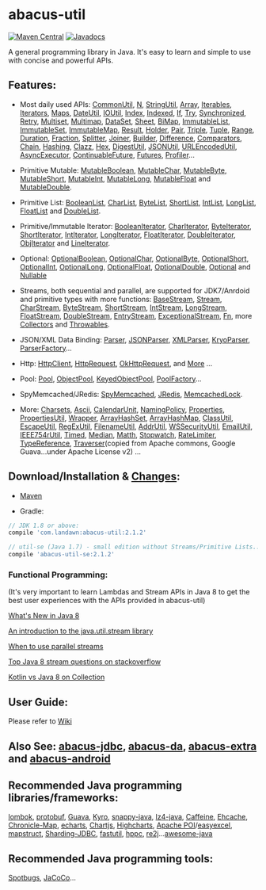 # abacus-util

[![Maven Central](https://img.shields.io/maven-central/v/com.landawn/abacus-util.svg)](https://maven-badges.herokuapp.com/maven-central/com.landawn/abacus-util/)
[![Javadocs](https://www.javadoc.io/badge/com.landawn/abacus-util.svg)](https://www.javadoc.io/doc/com.landawn/abacus-util)

A general programming library in Java. It's easy to learn and simple to use with concise and powerful APIs.

## Features:

* Most daily used APIs: [CommonUtil](https://htmlpreview.github.io/?https://github.com/landawn/abacus-util/master/docs/CommonUtil_view.html), 
[N](https://htmlpreview.github.io/?https://github.com/landawn/abacus-util/master/docs/N_view.html), 
[StringUtil](https://htmlpreview.github.io/?https://github.com/landawn/abacus-util/master/docs/StringUtil_view.html), 
[Array](https://htmlpreview.github.io/?https://github.com/landawn/abacus-util/master/docs/Array_view.html), 
[Iterables](https://htmlpreview.github.io/?https://github.com/landawn/abacus-util/master/docs/Iterables_view.html), 
[Iterators](https://htmlpreview.github.io/?https://github.com/landawn/abacus-util/master/docs/Iterators_view.html), 
[Maps](https://htmlpreview.github.io/?https://github.com/landawn/abacus-util/master/docs/Maps_view.html), 
[DateUtil](https://htmlpreview.github.io/?https://github.com/landawn/abacus-util/master/docs/DateUtil_view.html), 
[IOUtil](https://htmlpreview.github.io/?https://github.com/landawn/abacus-util/master/docs/IOUtil_view.html), 
[Index](https://htmlpreview.github.io/?https://github.com/landawn/abacus-util/master/docs/Index_view.html), 
[Indexed](https://htmlpreview.github.io/?https://github.com/landawn/abacus-util/master/docs/Indexed_view.html), 
[If](https://htmlpreview.github.io/?https://github.com/landawn/abacus-util/master/docs/If_view.html), 
[Try](https://htmlpreview.github.io/?https://github.com/landawn/abacus-util/master/docs/Try_view.html), 
[Synchronized](https://htmlpreview.github.io/?https://github.com/landawn/abacus-util/master/docs/Synchronized_view.html), 
[Retry](https://htmlpreview.github.io/?https://github.com/landawn/abacus-util/master/docs/Retry_view.html), 
[Multiset](https://htmlpreview.github.io/?https://github.com/landawn/abacus-util/master/docs/Multiset_view.html), 
[Multimap](https://htmlpreview.github.io/?https://github.com/landawn/abacus-util/master/docs/Multimap_view.html), 
[DataSet](https://htmlpreview.github.io/?https://github.com/landawn/abacus-util/master/docs/DataSet_view.html), 
[Sheet](https://htmlpreview.github.io/?https://github.com/landawn/abacus-util/master/docs/Sheet_view.html), 
[BiMap](https://htmlpreview.github.io/?https://github.com/landawn/abacus-util/master/docs/BiMap_view.html), 
[ImmutableList](https://htmlpreview.github.io/?https://github.com/landawn/abacus-util/master/docs/ImmutableList_view.html), 
[ImmutableSet](https://htmlpreview.github.io/?https://github.com/landawn/abacus-util/master/docs/ImmutableSet_view.html), 
[ImmutableMap](https://htmlpreview.github.io/?https://github.com/landawn/abacus-util/master/docs/ImmutableMap_view.html), 
[Result](https://htmlpreview.github.io/?https://github.com/landawn/abacus-util/master/docs/Result_view.html), 
[Holder](https://htmlpreview.github.io/?https://github.com/landawn/abacus-util/master/docs/Holder_view.html), 
[Pair](https://htmlpreview.github.io/?https://github.com/landawn/abacus-util/master/docs/Pair_view.html), 
[Triple](https://htmlpreview.github.io/?https://github.com/landawn/abacus-util/master/docs/Triple_view.html), 
[Tuple](https://htmlpreview.github.io/?https://github.com/landawn/abacus-util/master/docs/Tuple_view.html), 
[Range](https://htmlpreview.github.io/?https://github.com/landawn/abacus-util/master/docs/Range_view.html), 
[Duration](https://htmlpreview.github.io/?https://github.com/landawn/abacus-util/master/docs/Duration_view.html), 
[Fraction](https://htmlpreview.github.io/?https://github.com/landawn/abacus-util/master/docs/Fraction_view.html), 
[Splitter](https://htmlpreview.github.io/?https://github.com/landawn/abacus-util/master/docs/Splitter_view.html), 
[Joiner](https://htmlpreview.github.io/?https://github.com/landawn/abacus-util/master/docs/Joiner_view.html), 
[Builder](https://htmlpreview.github.io/?https://github.com/landawn/abacus-util/master/docs/Builder_view.html), 
[Difference](https://htmlpreview.github.io/?https://github.com/landawn/abacus-util/master/docs/Difference_view.html), 
[Comparators](https://htmlpreview.github.io/?https://github.com/landawn/abacus-util/master/docs/Comparators_view.html), 
[Chain](https://htmlpreview.github.io/?https://github.com/landawn/abacus-util/master/docs/Chain_view.html), 
[Hashing](https://htmlpreview.github.io/?https://github.com/landawn/abacus-util/master/docs/Hashing_view.html), 
[Clazz](https://htmlpreview.github.io/?https://github.com/landawn/abacus-util/master/docs/Clazz_view.html), 
[Hex](https://htmlpreview.github.io/?https://github.com/landawn/abacus-util/master/docs/Hex_view.html), 
[DigestUtil](https://htmlpreview.github.io/?https://github.com/landawn/abacus-util/master/docs/DigestUtil_view.html), 
[JSONUtil](https://htmlpreview.github.io/?https://github.com/landawn/abacus-util/master/docs/JSONUtil_view.html), 
[URLEncodedUtil](https://htmlpreview.github.io/?https://github.com/landawn/abacus-util/master/docs/URLEncodedUtil_view.html), 
[AsyncExecutor](https://htmlpreview.github.io/?https://github.com/landawn/abacus-util/master/docs/AsyncExecutor_view.html), 
[ContinuableFuture](https://htmlpreview.github.io/?https://github.com/landawn/abacus-util/master/docs/ContinuableFuture_view.html), 
[Futures](https://htmlpreview.github.io/?https://github.com/landawn/abacus-util/master/docs/Futures_view.html), 
[Profiler](https://htmlpreview.github.io/?https://github.com/landawn/abacus-util/master/docs/Profiler_view.html)...

* Primitive Mutable: 
[MutableBoolean](https://htmlpreview.github.io/?https://github.com/landawn/abacus-util/master/docs/MutableBoolean_view.html), 
[MutableChar](https://htmlpreview.github.io/?https://github.com/landawn/abacus-util/master/docs/MutableChar_view.html), 
[MutableByte](https://htmlpreview.github.io/?https://github.com/landawn/abacus-util/master/docs/MutableByte_view.html), 
[MutableShort](https://htmlpreview.github.io/?https://github.com/landawn/abacus-util/master/docs/MutableShort_view.html), 
[MutableInt](https://htmlpreview.github.io/?https://github.com/landawn/abacus-util/master/docs/MutableInt_view.html), 
[MutableLong](https://htmlpreview.github.io/?https://github.com/landawn/abacus-util/master/docs/MutableLong_view.html), 
[MutableFloat](https://htmlpreview.github.io/?https://github.com/landawn/abacus-util/master/docs/MutableFloat_view.html) and 
[MutableDouble](https://htmlpreview.github.io/?https://github.com/landawn/abacus-util/master/docs/MutableDouble_view.html).

* Primitive List: 
[BooleanList](https://htmlpreview.github.io/?https://github.com/landawn/abacus-util/master/docs/BooleanList_view.html), 
[CharList](https://htmlpreview.github.io/?https://github.com/landawn/abacus-util/master/docs/CharList_view.html), 
[ByteList](https://htmlpreview.github.io/?https://github.com/landawn/abacus-util/master/docs/ByteList_view.html), 
[ShortList](https://htmlpreview.github.io/?https://github.com/landawn/abacus-util/master/docs/ShortList_view.html), 
[IntList](https://htmlpreview.github.io/?https://github.com/landawn/abacus-util/master/docs/IntList_view.html), 
[LongList](https://htmlpreview.github.io/?https://github.com/landawn/abacus-util/master/docs/LongList_view.html), 
[FloatList](https://htmlpreview.github.io/?https://github.com/landawn/abacus-util/master/docs/FloatList_view.html) and
[DoubleList](https://htmlpreview.github.io/?https://github.com/landawn/abacus-util/master/docs/DoubleList_view.html).

* Primitive/Immutable Iterator: 
[BooleanIterator](https://htmlpreview.github.io/?https://github.com/landawn/abacus-util/master/docs/BooleanIterator_view.html), 
[CharIterator](https://htmlpreview.github.io/?https://github.com/landawn/abacus-util/master/docs/CharIterator_view.html), 
[ByteIterator](https://htmlpreview.github.io/?https://github.com/landawn/abacus-util/master/docs/ByteIterator_view.html), 
[ShortIterator](https://htmlpreview.github.io/?https://github.com/landawn/abacus-util/master/docs/ShortIterator_view.html), 
[IntIterator](https://htmlpreview.github.io/?https://github.com/landawn/abacus-util/master/docs/IntIterator_view.html), 
[LongIterator](https://htmlpreview.github.io/?https://github.com/landawn/abacus-util/master/docs/LongIterator_view.html), 
[FloatIterator](https://htmlpreview.github.io/?https://github.com/landawn/abacus-util/master/docs/FloatIterator_view.html), 
[DoubleIterator](https://htmlpreview.github.io/?https://github.com/landawn/abacus-util/master/docs/DoubleIterator_view.html),
[ObjIterator](https://htmlpreview.github.io/?https://github.com/landawn/abacus-util/master/docs/ObjIterator_view.html) and 
[LineIterator](https://htmlpreview.github.io/?https://github.com/landawn/abacus-util/master/docs/LineIterator_view.html). 

* Optional: 
[OptionalBoolean](https://htmlpreview.github.io/?https://github.com/landawn/abacus-util/master/docs/OptionalBoolean_view.html), 
[OptionalChar](https://htmlpreview.github.io/?https://github.com/landawn/abacus-util/master/docs/OptionalChar_view.html), 
[OptionalByte](https://htmlpreview.github.io/?https://github.com/landawn/abacus-util/master/docs/OptionalByte_view.html), 
[OptionalShort](https://htmlpreview.github.io/?https://github.com/landawn/abacus-util/master/docs/OptionalShort_view.html), 
[OptionalInt](https://htmlpreview.github.io/?https://github.com/landawn/abacus-util/master/docs/OptionalInt_view.html), 
[OptionalLong](https://htmlpreview.github.io/?https://github.com/landawn/abacus-util/master/docs/OptionalLong_view.html), 
[OptionalFloat](https://htmlpreview.github.io/?https://github.com/landawn/abacus-util/master/docs/OptionalFloat_view.html), 
[OptionalDouble](https://htmlpreview.github.io/?https://github.com/landawn/abacus-util/master/docs/OptionalDouble_view.html), 
[Optional](https://htmlpreview.github.io/?https://github.com/landawn/abacus-util/master/docs/Optional_view.html) and 
[Nullable](https://htmlpreview.github.io/?https://github.com/landawn/abacus-util/master/docs/Nullable_view.html)

* Streams, both sequential and parallel, are supported for JDK7/Anrdoid and primitive types with more functions: 
[BaseStream](https://htmlpreview.github.io/?https://github.com/landawn/abacus-util/master/docs/BaseStream_view.html), 
[Stream](https://htmlpreview.github.io/?https://github.com/landawn/abacus-util/master/docs/Stream_view.html), 
[CharStream](https://htmlpreview.github.io/?https://github.com/landawn/abacus-util/master/docs/CharStream_view.html), 
[ByteStream](https://htmlpreview.github.io/?https://github.com/landawn/abacus-util/master/docs/ByteStream_view.html), 
[ShortStream](https://htmlpreview.github.io/?https://github.com/landawn/abacus-util/master/docs/ShortStream_view.html), 
[IntStream](https://htmlpreview.github.io/?https://github.com/landawn/abacus-util/master/docs/IntStream_view.html), 
[LongStream](https://htmlpreview.github.io/?https://github.com/landawn/abacus-util/master/docs/LongStream_view.html), 
[FloatStream](https://htmlpreview.github.io/?https://github.com/landawn/abacus-util/master/docs/FloatStream_view.html), 
[DoubleStream](https://htmlpreview.github.io/?https://github.com/landawn/abacus-util/master/docs/DoubleStream_view.html), 
[EntryStream](https://htmlpreview.github.io/?https://github.com/landawn/abacus-util/master/docs/EntryStream_view.html), 
[ExceptionalStream](https://htmlpreview.github.io/?https://github.com/landawn/abacus-util/master/docs/ExceptionalStream_view.html), 
[Fn](https://htmlpreview.github.io/?https://github.com/landawn/abacus-util/master/docs/Fn_view.html), 
more [Collectors](https://htmlpreview.github.io/?https://github.com/landawn/abacus-util/master/docs/Collectors_view.html) and 
[Throwables](https://htmlpreview.github.io/?https://github.com/landawn/abacus-util/master/docs/Throwables_view.html).

* JSON/XML Data Binding: 
[Parser](https://htmlpreview.github.io/?https://github.com/landawn/abacus-util/master/docs/Parser_view.html), 
[JSONParser](https://htmlpreview.github.io/?https://github.com/landawn/abacus-util/master/docs/JSONParser_view.html), 
[XMLParser](https://htmlpreview.github.io/?https://github.com/landawn/abacus-util/master/docs/XMLParser_view.html), 
[KryoParser](https://htmlpreview.github.io/?https://github.com/landawn/abacus-util/master/docs/KryoParser_view.html), 
[ParserFactory](https://htmlpreview.github.io/?https://github.com/landawn/abacus-util/master/docs/ParserFactory_view.html)...

* Http:
[HttpClient](https://htmlpreview.github.io/?https://github.com/landawn/abacus-util/master/docs/HttpClient_view.html), 
[HttpRequest](https://htmlpreview.github.io/?https://github.com/landawn/abacus-util/master/docs/HttpRequest_view.html), 
[OkHttpRequest](https://htmlpreview.github.io/?https://github.com/landawn/abacus-util/master/docs/OkHttpRequest_view.html), 
and [More](https://www.javadoc.io/static/com.landawn/abacus-util/2.1.2/com/landawn/abacus/http/package-summary.html) ...

* Pool: 
[Pool](https://htmlpreview.github.io/?https://github.com/landawn/abacus-util/master/docs/Pool_view.html), 
[ObjectPool](https://htmlpreview.github.io/?https://github.com/landawn/abacus-util/master/docs/ObjectPool_view.html), 
[KeyedObjectPool](https://htmlpreview.github.io/?https://github.com/landawn/abacus-util/master/docs/KeyedObjectPool_view.html), 
[PoolFactory](https://htmlpreview.github.io/?https://github.com/landawn/abacus-util/master/docs/PoolFactory_view.html)...

* SpyMemcached/JRedis: 
[SpyMemcached](https://htmlpreview.github.io/?https://github.com/landawn/abacus-util/master/docs/SpyMemcached_view.html),
[JRedis](https://htmlpreview.github.io/?https://github.com/landawn/abacus-util/master/docs/JRedis_view.html), 
[MemcachedLock](https://htmlpreview.github.io/?https://github.com/landawn/abacus-util/master/docs/MemcachedLock_view.html).

* More:
[Charsets](https://static.javadoc.io/com.landawn/abacus-util/2.1.2/com/landawn/abacus/util/Charsets.html),
[Ascii](https://static.javadoc.io/com.landawn/abacus-util/2.1.2/com/landawn/abacus/util/Ascii.html),
[CalendarUnit](https://static.javadoc.io/com.landawn/abacus-util/2.1.2/com/landawn/abacus/util/CalendarUnit.html),
[NamingPolicy](https://static.javadoc.io/com.landawn/abacus-util/2.1.2/com/landawn/abacus/util/NamingPolicy.html), 
[Properties](https://static.javadoc.io/com.landawn/abacus-util/2.1.2/com/landawn/abacus/util/Properties.html),
[PropertiesUtil](https://static.javadoc.io/com.landawn/abacus-util/2.1.2/com/landawn/abacus/util/PropertiesUtil.html),
[Wrapper](https://static.javadoc.io/com.landawn/abacus-util/2.1.2/com/landawn/abacus/util/Wrapper.html),
[ArrayHashSet](https://static.javadoc.io/com.landawn/abacus-util/2.1.2/com/landawn/abacus/util/ArrayHashSet.html),
[ArrayHashMap](https://static.javadoc.io/com.landawn/abacus-util/2.1.2/com/landawn/abacus/util/ArrayHashMap.html),
[ClassUtil](https://static.javadoc.io/com.landawn/abacus-util/2.1.2/com/landawn/abacus/util/ClassUtil.html),
[EscapeUtil](https://static.javadoc.io/com.landawn/abacus-util/2.1.2/com/landawn/abacus/util/EscapeUtil.html),
[RegExUtil](https://static.javadoc.io/com.landawn/abacus-util/2.1.2/com/landawn/abacus/util/RegExUtil.html),
[FilenameUtil](https://static.javadoc.io/com.landawn/abacus-util/2.1.2/com/landawn/abacus/util/FilenameUtil.html),
[AddrUtil](https://static.javadoc.io/com.landawn/abacus-util/2.1.2/com/landawn/abacus/util/AddrUtil.html),
[WSSecurityUtil](https://static.javadoc.io/com.landawn/abacus-util/2.1.2/com/landawn/abacus/util/WSSecurityUtil.html),
[EmailUtil](https://static.javadoc.io/com.landawn/abacus-util/2.1.2/com/landawn/abacus/util/EmailUtil.html),
[IEEE754rUtil](https://static.javadoc.io/com.landawn/abacus-util/2.1.2/com/landawn/abacus/util/IEEE754rUtil.html),
[Timed](https://static.javadoc.io/com.landawn/abacus-util/2.1.2/com/landawn/abacus/util/Timed.html),
[Median](https://static.javadoc.io/com.landawn/abacus-util/2.1.2/com/landawn/abacus/util/Median.html),
[Matth](https://static.javadoc.io/com.landawn/abacus-util/2.1.2/com/landawn/abacus/util/Matth.html),
[Stopwatch](https://static.javadoc.io/com.landawn/abacus-util/2.1.2/com/landawn/abacus/util/Stopwatch.html),
[RateLimiter](https://static.javadoc.io/com.landawn/abacus-util/2.1.2/com/landawn/abacus/util/RateLimiter.html),
[TypeReference](https://static.javadoc.io/com.landawn/abacus-util/2.1.2/com/landawn/abacus/util/TypeReference.html),
[Traverser](https://static.javadoc.io/com.landawn/abacus-util/2.1.2/com/landawn/abacus/guava/Traverser.html)(copied from Apache commons, Google Guava...under Apache License v2) ...


## Download/Installation & [Changes](https://github.com/landawn/abacus-util/blob/master/CHANGES.md):

* [Maven](http://search.maven.org/#search%7Cga%7C1%7Cg%3A%22com.landawn%22)

* Gradle:
```gradle
// JDK 1.8 or above:
compile 'com.landawn:abacus-util:2.1.2' 

// util-se (Java 1.7) - small edition without Streams/Primitive Lists... Mostly it's for abacus-android.
compile 'abacus-util-se:2.1.2'
```


### Functional Programming:
(It's very important to learn Lambdas and Stream APIs in Java 8 to get the best user experiences with the APIs provided in abacus-util)

[What's New in Java 8](https://leanpub.com/whatsnewinjava8/read)

[An introduction to the java.util.stream library](https://www.ibm.com/developerworks/library/j-java-streams-1-brian-goetz/index.html)

[When to use parallel streams](http://gee.cs.oswego.edu/dl/html/StreamParallelGuidance.html)

[Top Java 8 stream questions on stackoverflow](./Top_java_8_stream_questions_so.md)

[Kotlin vs Java 8 on Collection](./Java_Kotlin.md)


## User Guide:
Please refer to [Wiki](https://github.com/landawn/abacus-util/wiki)


## Also See: [abacus-jdbc](https://github.com/landawn/abacus-jdbc), [abacus-da](https://github.com/landawn/abacus-da), [abacus-extra](https://github.com/landawn/abacus-extra) and [abacus-android](https://github.com/landawn/abacus-android)


## Recommended Java programming libraries/frameworks:
[lombok](https://github.com/rzwitserloot/lombok), [protobuf](https://github.com/protocolbuffers/protobuf), [Guava](https://github.com/google/guava), [Kyro](https://github.com/EsotericSoftware/kryo), [snappy-java](https://github.com/xerial/snappy-java), [lz4-java](https://github.com/lz4/lz4-java), [Caffeine](https://github.com/ben-manes/caffeine), [Ehcache](http://www.ehcache.org/), [Chronicle-Map](https://github.com/OpenHFT/Chronicle-Map), [echarts](https://github.com/apache/incubator-echarts), 
[Chartjs](https://github.com/chartjs/Chart.js), [Highcharts](https://www.highcharts.com/blog/products/highcharts/), [Apache POI](https://github.com/apache/poi)/[easyexcel](https://github.com/alibaba/easyexcel), [mapstruct](https://github.com/mapstruct/mapstruct), [Sharding-JDBC](https://github.com/apache/incubator-shardingsphere), [fastutil](https://github.com/vigna/fastutil), [hppc](https://github.com/carrotsearch/hppc), [re2j](https://github.com/google/re2j)...[awesome-java](https://github.com/akullpp/awesome-java)

## Recommended Java programming tools:
[Spotbugs](https://github.com/spotbugs/spotbugs), [JaCoCo](https://www.eclemma.org/jacoco/)...
